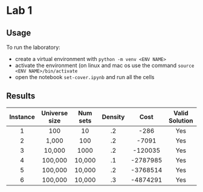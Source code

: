 # Lab 1

## Usage

To run the laboratory:
- create a virtual environment with `python -m venv <ENV NAME>`
- activate the environment (on linux and mac os use the command `source <ENV NAME>/bin/activate`
- open the notebook `set-cover.ipynb` and run all the cells

## Results

| Instance  | Universe size | Num sets | Density | Cost | Valid Solution |
| :-: | :-: | :-: | :-:  | :-: | :-: |
| 1  | 100 | 10 | .2 | -286 | Yes |
| 2  | 1,000 | 100 | .2 | -7091 | Yes |
| 3  | 10,000 | 1000 | .2 | -120035 | Yes |
| 4  | 100,000 | 10,000 | .1 | -2787985 | Yes |
| 5  | 100,000 | 10,000 | .2 | -3768514 | Yes |
| 6  | 100,000 | 10,000 | .3 | -4874291 | Yes |